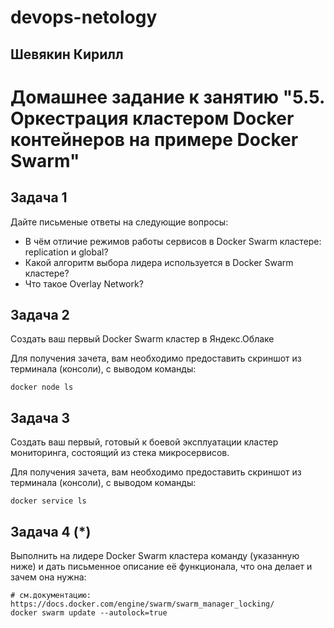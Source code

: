 # devops-netology  
## Шевякин Кирилл  

# Домашнее задание к занятию "5.5. Оркестрация кластером Docker контейнеров на примере Docker Swarm"  

## Задача 1  

Дайте письменые ответы на следующие вопросы:  

- В чём отличие режимов работы сервисов в Docker Swarm кластере: replication и global?  
- Какой алгоритм выбора лидера используется в Docker Swarm кластере?  
- Что такое Overlay Network?  

## Задача 2  

Создать ваш первый Docker Swarm кластер в Яндекс.Облаке  

Для получения зачета, вам необходимо предоставить скриншот из терминала (консоли), с выводом команды:  
``` 
docker node ls
```

## Задача 3

Создать ваш первый, готовый к боевой эксплуатации кластер мониторинга, состоящий из стека микросервисов.  

Для получения зачета, вам необходимо предоставить скриншот из терминала (консоли), с выводом команды:  
```
docker service ls
```

## Задача 4 (*)

Выполнить на лидере Docker Swarm кластера команду (указанную ниже) и дать письменное описание её функционала, что она делает и зачем она нужна:  
```
# см.документацию: https://docs.docker.com/engine/swarm/swarm_manager_locking/  
docker swarm update --autolock=true
```

